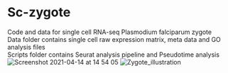 # Sc-zygote
Code and data for single cell RNA-seq Plasmodium falciparum zygote  
Data folder contains single cell raw expression matrix, meta data and GO analysis files  
Scripts folder contains Seurat analysis pipeline and Pseudotime analysis 
![Screenshot 2021-04-14 at 14 54 05](https://user-images.githubusercontent.com/50444056/114713513-7d88ae80-9d31-11eb-8961-2082beb19b62.png)
![Zygote_illustration](https://user-images.githubusercontent.com/50444056/114710407-f7b73400-9d2d-11eb-986c-2a3fe80a3e70.png)
